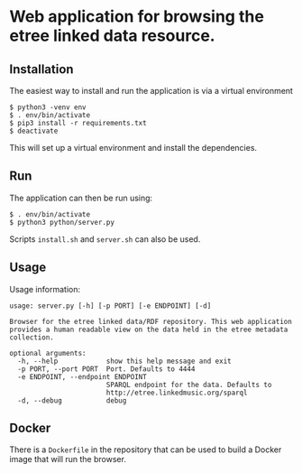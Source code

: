 # Web application for browsing the etree linked data resource.

## Installation

The easiest way to install and run the application is via a virtual environment

```
$ python3 -venv env
$ . env/bin/activate
$ pip3 install -r requirements.txt
$ deactivate
```

This will set up a virtual environment and install the dependencies.

## Run

The application can then be run using:

```
$ . env/bin/activate
$ python3 python/server.py
```

Scripts `install.sh` and `server.sh` can also be used. 

## Usage

Usage information:

```
usage: server.py [-h] [-p PORT] [-e ENDPOINT] [-d]

Browser for the etree linked data/RDF repository. This web application
provides a human readable view on the data held in the etree metadata
collection.

optional arguments:
  -h, --help            show this help message and exit
  -p PORT, --port PORT  Port. Defaults to 4444
  -e ENDPOINT, --endpoint ENDPOINT
                        SPARQL endpoint for the data. Defaults to
                        http://etree.linkedmusic.org/sparql
  -d, --debug           debug
```

## Docker

There is a `Dockerfile` in the repository that can be used to build a
Docker image that will run the browser.



